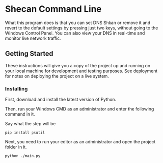 # Shecan Command Line

What this program does is that you can set DNS Shkan or remove it and revert to the default settings by pressing just two keys, without going to the Windows Control Panel. You can also view your DNS in real-time and monitor live network traffic.

## Getting Started

These instructions will give you a copy of the project up and running on
your local machine for development and testing purposes. See deployment
for notes on deploying the project on a live system.

### Installing

First, download and install the latest version of Python.

Then, run your Windows CMD as an administrator and enter the following command in it.

Say what the step will be

    pip install psutil

Next, you need to run your editor as an administrator and open the project folder in it.

    python ./main.py